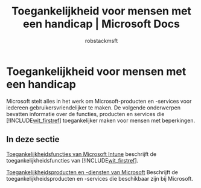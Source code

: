 ﻿---
title: Toegankelijkheid voor mensen met een handicap | Microsoft Docs
description: Toegankelijkheidsinformatie over Microsoft-producten.
keywords: 
author: robstackmsft
ms.author: robstack
manager: angrobe
ms.date: 12/30/2016
ms.topic: reference
ms.prod: 
ms.service: microsoft-intune
ms.technology: 
ms.assetid: 3a503548-434c-410a-a419-7eadd7e7fb99
ms.reviewer: jeffgilb
ms.suite: ems
ms.custom: intune-classic
translationtype: Human Translation
ms.sourcegitcommit: 6276d6dfe06cf6f8e17d05a6b13f7530faac3fed
ms.openlocfilehash: 06b3463d135fbdee5af89b6b596be63b9fa82551


---

# <a name="accessibility-for-people-with-disabilities"></a>Toegankelijkheid voor mensen met een handicap
Microsoft stelt alles in het werk om Microsoft-producten en -services voor iedereen gebruikersvriendelijker te maken. De volgende onderwerpen bevatten informatie over de functies, producten en services die [!INCLUDE[wit_firstref](./includes/wit_firstref_md.md)] toegankelijker maken voor mensen met beperkingen.

## <a name="in-this-section"></a>In deze sectie
[Toegankelijkheidsfuncties van Microsoft Intune](accessibility-features-of-microsoft-intune.md) beschrijft de toegankelijkheidsfuncties van [!INCLUDE[wit_firstref](./includes/wit_firstref_md.md)].

[Toegankelijkheidsproducten en -diensten van Microsoft](accessibility-products-and-services-from-microsoft.md) Beschrijft de toegankelijkheidsproducten en -services die beschikbaar zijn bij Microsoft.



<!--HONumber=Dec16_HO5-->


